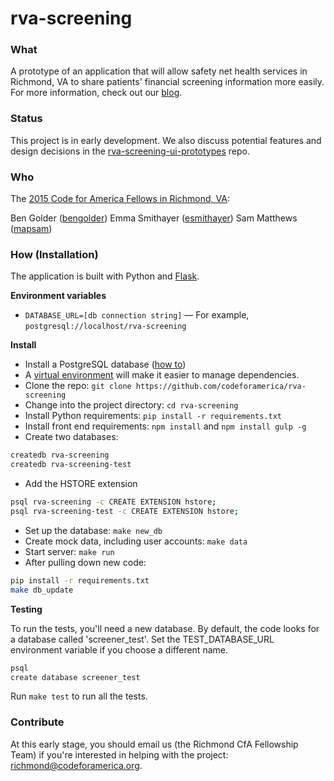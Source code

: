 # rva-screening

### What

A prototype of an application that will allow safety net health services in Richmond, VA to share patients' financial screening information more easily. For more information, check out our [blog](http://rva.codeforamerica.org).

### Status

This project is in early development. We also discuss potential features and design decisions in the [rva-screening-ui-prototypes](https://github.com/codeforamerica/rva-screening-ui-prototypes) repo.

### Who

The [2015 Code for America Fellows in Richmond, VA](http://www.codeforamerica.org/governments/rva-community-partners/):

Ben Golder ([bengolder](//github.com/bengolder))
Emma Smithayer ([esmithayer](//github.com/esmithayer))
Sam Matthews ([mapsam](//github.com/mapsam))

### How (Installation)

The application is built with Python and [Flask](http://flask.pocoo.org/).

**Environment variables**
* `DATABASE_URL=[db connection string]` — For example, `postgresql://localhost/rva-screening`

**Install**
* Install a PostgreSQL database ([how to](https://github.com/codeforamerica/howto/blob/master/PostgreSQL.md))
* A [virtual environment](https://github.com/codeforamerica/howto/blob/master/Python-Virtualenv.md) will make it easier to manage dependencies.
* Clone the repo: ```git clone https://github.com/codeforamerica/rva-screening```
* Change into the project directory: ```cd rva-screening```
* Install Python requirements: ```pip install -r requirements.txt```
* Install front end requirements: ```npm install``` and `npm install gulp -g`
* Create two databases: 

```bash
createdb rva-screening
createdb rva-screening-test
```

* Add the HSTORE extension

```bash
psql rva-screening -c CREATE EXTENSION hstore;
psql rva-screening-test -c CREATE EXTENSION hstore;
```

* Set up the database: ```make new_db```
* Create mock data, including user accounts: ```make data```
* Start server: ```make run```
* After pulling down new code:

```bash
pip install -r requirements.txt
make db_update
```

**Testing**

To run the tests, you'll need a new database. By default, the code looks for a database called 'screener_test'. Set the TEST_DATABASE_URL environment variable if you choose a different name.

```bash
psql
create database screener_test
```

Run ```make test``` to run all the tests.

### Contribute

At this early stage, you should email us (the Richmond CfA Fellowship Team) if you're interested in helping with the project:
[richmond@codeforamerica.org](mailto:richmond@codeforamerica.org).
